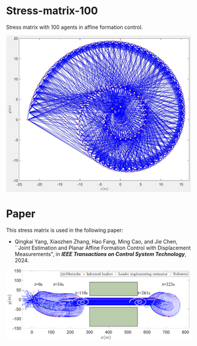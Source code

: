 # Stress-matrix-100
Stress matrix with 100 agents in affine formation control. 

![image](https://github.com/mkb9559/stress-matrix-100/blob/main/stress-matrix.png)

# Paper
This stress matrix is used in the following paper:

- Qingkai Yang, Xiaozhen Zhang, Hao Fang, Ming Cao, and Jie Chen, ``Joint Estimation and Planar Affine Formation Control with Displacement Measurements", in ***IEEE Transactions on Control System Technology***, 2024.

![image](https://github.com/mkb9559/stress-matrix-100/blob/main/formation-maneuver.png)


